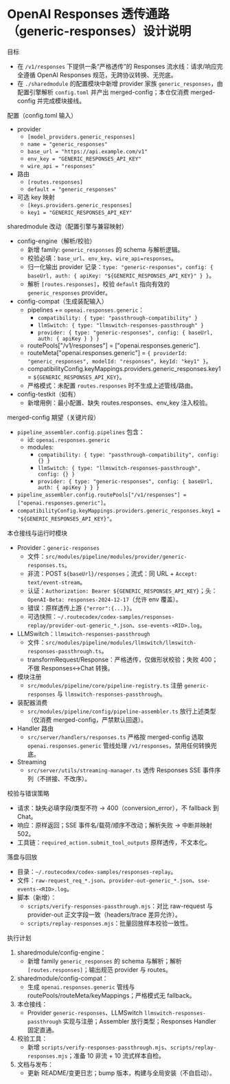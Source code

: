 # OpenAI Responses 透传通路（generic-responses）设计说明

目标
- 在 `/v1/responses` 下提供一条“严格透传”的 Responses 流水线：请求/响应完全遵循 OpenAI Responses 规范，无跨协议转换、无兜底。
- 在 `./sharedmodule` 的配置模块中新增 provider 家族 `generic_responses`，由配置引擎解析 `config.toml` 并产出 merged-config；本仓仅消费 merged-config 并完成模块接线。

配置（config.toml 输入）
- provider
  - `[model_providers.generic_responses]`
  - `name = "generic_responses"`
  - `base_url = "https://api.example.com/v1"`
  - `env_key = "GENERIC_RESPONSES_API_KEY"`
  - `wire_api = "responses"`
- 路由
  - `[routes.responses]`
  - `default = "generic_responses"`
- 可选 key 映射
  - `[keys.providers.generic_responses]`
  - `key1 = "GENERIC_RESPONSES_API_KEY"`

sharedmodule 改动（配置引擎与兼容映射）
- config-engine（解析/校验）
  - 新增 family: `generic_responses` 的 schema 与解析逻辑。
  - 校验必填：`base_url`、`env_key`、`wire_api=responses`。
  - 归一化输出 provider 记录：`type: "generic-responses"`，`config: { baseUrl, auth: { apiKey: "${GENERIC_RESPONSES_API_KEY}" } }`。
  - 解析 `[routes.responses]`，校验 `default` 指向有效的 `generic_responses` provider。
- config-compat（生成装配输入）
  - pipelines += `openai.responses.generic`：
    - `compatibility: { type: "passthrough-compatibility" }`
    - `llmSwitch: { type: "llmswitch-responses-passthrough" }`
    - `provider: { type: "generic-responses", config: { baseUrl, auth: { apiKey } } }`
  - routePools["/v1/responses"] = ["openai.responses.generic"].
  - routeMeta["openai.responses.generic"] = `{ providerId: "generic_responses", modelId: "responses", keyId: "key1" }`。
  - compatibilityConfig.keyMappings.providers.generic_responses.key1 = `${GENERIC_RESPONSES_API_KEY}`。
  - 严格模式：未配置 `routes.responses` 时不生成上述管线/路由。
- config-testkit（如有）
  - 新增用例：最小配置、缺失 routes.responses、env_key 注入校验。

merged-config 期望（关键片段）
- `pipeline_assembler.config.pipelines` 包含：
  - id: `openai.responses.generic`
  - modules:
    - `compatibility: { type: "passthrough-compatibility", config: {} }`
    - `llmSwitch: { type: "llmswitch-responses-passthrough", config: {} }`
    - `provider: { type: "generic-responses", config: { baseUrl, auth: { apiKey } } }`
- `pipeline_assembler.config.routePools["/v1/responses"] = ["openai.responses.generic"]`。
- `compatibilityConfig.keyMappings.providers.generic_responses.key1 = "${GENERIC_RESPONSES_API_KEY}"`。

本仓接线与运行时模块
- Provider：`generic-responses`
  - 文件：`src/modules/pipeline/modules/provider/generic-responses.ts`。
  - 非流：POST `${baseUrl}/responses`；流式：同 URL + `Accept: text/event-stream`。
  - 认证：`Authorization: Bearer ${GENERIC_RESPONSES_API_KEY}`；头：`OpenAI-Beta: responses-2024-12-17`（允许 env 覆盖）。
  - 错误：原样透传上游 `{"error":{...}}`。
  - 可选快照：`~/.routecodex/codex-samples/responses-replay/provider-out-generic_*.json`、`sse-events-<RID>.log`。
- LLMSwitch：`llmswitch-responses-passthrough`
  - 文件：`src/modules/pipeline/modules/llmswitch/llmswitch-responses-passthrough.ts`。
  - transformRequest/Response：严格透传，仅做形状校验；失败 400；不做 Responses↔Chat 转换。
- 模块注册
  - `src/modules/pipeline/core/pipeline-registry.ts` 注册 `generic-responses` 与 `llmswitch-responses-passthrough`。
- 装配器消费
  - `src/modules/pipeline/config/pipeline-assembler.ts` 放行上述类型（仅消费 merged-config，严禁默认回退）。
- Handler 路由
  - `src/server/handlers/responses.ts` 严格按 merged-config 选取 `openai.responses.generic` 管线处理 `/v1/responses`，禁用任何转换兜底。
- Streaming
  - `src/server/utils/streaming-manager.ts` 透传 Responses SSE 事件序列（不拼接、不改序）。

校验与错误策略
- 请求：缺失必填字段/类型不符 → 400（conversion_error），不 fallback 到 Chat。
- 响应：原样返回；SSE 事件名/载荷/顺序不改动；解析失败 → 中断并映射 502。
- 工具链：`required_action.submit_tool_outputs` 原样透传，不文本化。

落盘与回放
- 目录：`~/.routecodex/codex-samples/responses-replay`。
- 文件：`raw-request_req_*.json`、`provider-out-generic_*.json`、`sse-events-<RID>.log`。
- 脚本（新增）：
  - `scripts/verify-responses-passthrough.mjs`：对比 raw-request 与 provider-out 正文字段一致（headers/trace 差异允许）。
  - `scripts/replay-responses.mjs`：批量回放样本校验一致性。

执行计划
1) sharedmodule/config-engine：
   - 新增 family `generic_responses` 的 schema 与解析；解析 `[routes.responses]`；输出规范 provider 与 routes。
2) sharedmodule/config-compat：
   - 生成 `openai.responses.generic` 管线与 routePools/routeMeta/keyMappings；严格模式无 fallback。
3) 本仓接线：
   - Provider `generic-responses`、LLMSwitch `llmswitch-responses-passthrough` 实现与注册；Assembler 放行类型；Responses Handler 固定直通。
4) 校验工具：
   - 新增 `scripts/verify-responses-passthrough.mjs`、`scripts/replay-responses.mjs`；准备 10 非流 + 10 流式样本自检。
5) 文档与发布：
   - 更新 README/变更日志；bump 版本，构建与全局安装（不自启动）。

